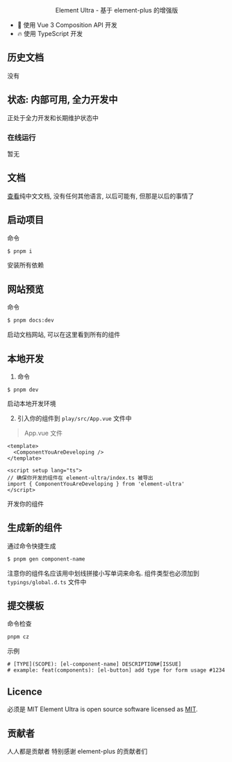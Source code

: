 <p align="center">Element Ultra - 基于 element-plus 的增强版</p>

- 💪 使用 Vue 3 Composition API 开发
- 🔥 使用 TypeScript 开发

## 历史文档

没有

## 状态: 内部可用, 全力开发中

正处于全力开发和长期维护状态中

### 在线运行

暂无

## 文档

[查看](https://cabinet-fe.github.io/element-ultra/)纯中文文档, 没有任何其他语言,
以后可能有, 但那是以后的事情了

## 启动项目

命令

```bash
$ pnpm i
```

安装所有依赖

## 网站预览

命令

```bash
$ pnpm docs:dev
```

启动文档网站, 可以在这里看到所有的组件

## 本地开发

1. 命令

```shell
$ pnpm dev
```

启动本地开发环境

2. 引入你的组件到 `play/src/App.vue` 文件中

> App.vue 文件

```vue
<template>
  <ComponentYouAreDeveloping />
</template>

<script setup lang="ts">
// 确保你开发的组件在 element-ultra/index.ts 被导出
import { ComponentYouAreDeveloping } from 'element-ultra'
</script>
```

开发你的组件

## 生成新的组件

通过命令快捷生成

```bash
$ pnpm gen component-name
```

注意你的组件名应该用中划线拼接小写单词来命名.
组件类型也必须加到 `typings/global.d.ts` 文件中

## 提交模板

命令检查

```bash
pnpm cz
```

示例

```
# [TYPE](SCOPE): [el-component-name] DESCRIPTION#[ISSUE]
# example: feat(components): [el-button] add type for form usage #1234
```

## Licence

必须是 MIT
Element Ultra is open source software licensed as
[MIT](https://github.com/wenhongjie/element-ultra/blob/master/LICENSE).

## 贡献者

人人都是贡献者
特别感谢 element-plus 的贡献者们
